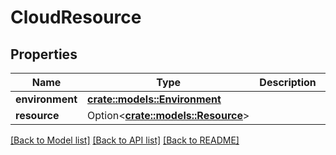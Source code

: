 # CloudResource

## Properties

Name | Type | Description | Notes
------------ | ------------- | ------------- | -------------
**environment** | [**crate::models::Environment**](Environment.md) |  | 
**resource** | Option<[**crate::models::Resource**](Resource.md)> |  | [optional]

[[Back to Model list]](../README.md#documentation-for-models) [[Back to API list]](../README.md#documentation-for-api-endpoints) [[Back to README]](../README.md)


